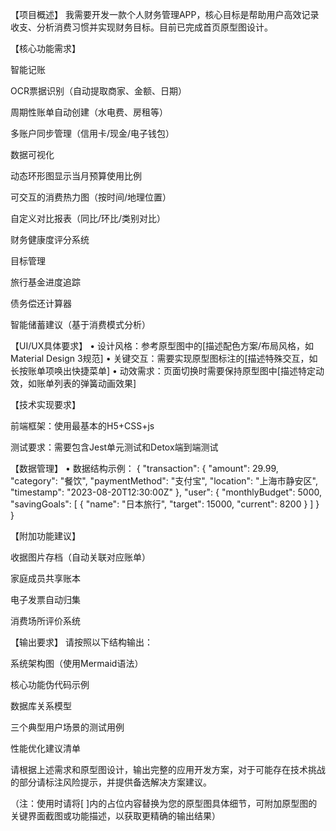 【项目概述】
我需要开发一款个人财务管理APP，核心目标是帮助用户高效记录收支、分析消费习惯并实现财务目标。目前已完成首页原型图设计。

【核心功能需求】

智能记账

OCR票据识别（自动提取商家、金额、日期）

周期性账单自动创建（水电费、房租等）

多账户同步管理（信用卡/现金/电子钱包）

数据可视化

动态环形图显示当月预算使用比例

可交互的消费热力图（按时间/地理位置）

自定义对比报表（同比/环比/类别对比）

财务健康度评分系统

目标管理

旅行基金进度追踪

债务偿还计算器

智能储蓄建议（基于消费模式分析）

【UI/UX具体要求】
• 设计风格：参考原型图中的[描述配色方案/布局风格，如Material Design 3规范]
• 关键交互：需要实现原型图标注的[描述特殊交互，如长按账单项唤出快捷菜单]
• 动效需求：页面切换时需要保持原型图中[描述特定动效，如账单列表的弹簧动画效果]

【技术实现要求】

前端框架：使用最基本的H5+CSS+js

测试要求：需要包含Jest单元测试和Detox端到端测试

【数据管理】
• 数据结构示例：
{
  "transaction": {
    "amount": 29.99,
    "category": "餐饮",
    "paymentMethod": "支付宝",
    "location": "上海市静安区",
    "timestamp": "2023-08-20T12:30:00Z"
  },
  "user": {
    "monthlyBudget": 5000,
    "savingGoals": [
      {
        "name": "日本旅行",
        "target": 15000,
        "current": 8200
      }
    ]
  }
}

【附加功能建议】

收据图片存档（自动关联对应账单）

家庭成员共享账本

电子发票自动归集

消费场所评价系统

【输出要求】
请按照以下结构输出：

系统架构图（使用Mermaid语法）

核心功能伪代码示例

数据库关系模型

三个典型用户场景的测试用例

性能优化建议清单

请根据上述需求和原型图设计，输出完整的应用开发方案，对于可能存在技术挑战的部分请标注风险提示，并提供备选解决方案建议。

（注：使用时请将[ ]内的占位内容替换为您的原型图具体细节，可附加原型图的关键界面截图或功能描述，以获取更精确的输出结果）